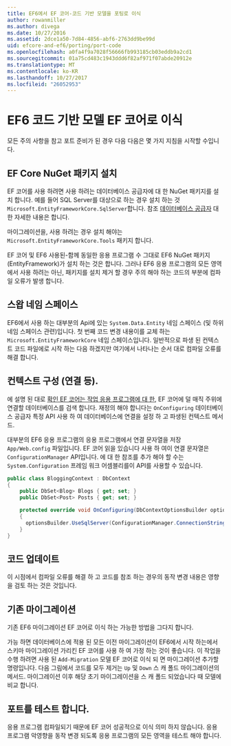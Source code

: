 ```yaml
---
title: EF6에서 EF 코어-코드 기반 모델을 포팅로 이식
author: rowanmiller
ms.author: divega
ms.date: 10/27/2016
ms.assetid: 2dce1a50-7d84-4856-abf6-2763dd9be99d
uid: efcore-and-ef6/porting/port-code
ms.openlocfilehash: a0fa4f9a7028f56666fb993185cb03eddb9a2cd1
ms.sourcegitcommit: 01a75cd483c1943ddd6f82af971f07abde20912e
ms.translationtype: MT
ms.contentlocale: ko-KR
ms.lasthandoff: 10/27/2017
ms.locfileid: "26052953"
---
```

# <a name="porting-an-ef6-code-based-model-to-ef-core"></a>EF6 코드 기반 모델 EF 코어로 이식

모든 주의 사항을 참고 포트 준비가 된 경우 다음 다음은 몇 가지 지침을 시작할 수입니다.

## <a name="install-ef-core-nuget-packages"></a>EF Core NuGet 패키지 설치

EF 코어를 사용 하려면 사용 하려는 데이터베이스 공급자에 대 한 NuGet 패키지를 설치 합니다. 예를 들어 SQL Server를 대상으로 하는 경우 설치 하는 것 `Microsoft.EntityFrameworkCore.SqlServer`합니다. 참조 [데이터베이스 공급자](../../core/providers/index.md) 대 한 자세한 내용은 합니다.

마이그레이션을, 사용 하려는 경우 설치 해야는 `Microsoft.EntityFrameworkCore.Tools` 패키지 합니다.

EF 코어 및 EF6 사용된-함께 동일한 응용 프로그램 수 그대로 EF6 NuGet 패키지 (EntityFramework)가 설치 하는 것은 합니다. 그러나 EF6 응용 프로그램의 모든 영역에서 사용 하려는 아닌, 패키지를 설치 제거 할 경우 주의 해야 하는 코드의 부분에 컴파일 오류가 발생 합니다.

## <a name="swap-namespaces"></a>스왑 네임 스페이스

EF6에서 사용 하는 대부분의 Api에 있는 `System.Data.Entity` 네임 스페이스 (및 하위 네임 스페이스 관련)입니다. 첫 번째 코드 변경 내용이를 교체 하는 `Microsoft.EntityFrameworkCore` 네임 스페이스입니다. 일반적으로 파생 된 컨텍스트 코드 파일에로 시작 하는 다음 하겠지만 여기에서 나타나는 순서 대로 컴파일 오류를 해결 합니다.

## <a name="context-configuration-connection-etc"></a>컨텍스트 구성 (연결 등).

에 설명 된 대로 [확인 EF 코어는 작업 응용 프로그램에 대 한](ensure-requirements.md), EF 코어에 덜 매직 주위에 연결할 데이터베이스를 검색 합니다. 재정의 해야 합니다는 `OnConfiguring` 데이터베이스 공급자 특정 API 사용 하 여 데이터베이스에 연결을 설정 하 고 파생된 컨텍스트 메서드.

대부분의 EF6 응용 프로그램의 응용 프로그램에서 연결 문자열을 저장 `App/Web.config` 파일입니다. EF 코어 읽을 있습니다 사용 하 여이 연결 문자열은 `ConfigurationManager` API입니다. 에 대 한 참조를 추가 해야 할 수는 `System.Configuration` 프레임 워크 어셈블리를이 API를 사용할 수 있습니다.

``` csharp
public class BloggingContext : DbContext
{
    public DbSet<Blog> Blogs { get; set; }
    public DbSet<Post> Posts { get; set; }

    protected override void OnConfiguring(DbContextOptionsBuilder optionsBuilder)
    {
      optionsBuilder.UseSqlServer(ConfigurationManager.ConnectionStrings["BloggingDatabase"].ConnectionString);
    }
}
```

## <a name="update-your-code"></a>코드 업데이트

이 시점에서 컴파일 오류를 해결 하 고 코드를 참조 하는 경우의 동작 변경 내용은 영향을 검토 하는 것은 것입니다.

## <a name="existing-migrations"></a>기존 마이그레이션

기존 EF6 마이그레이션 EF 코어로 이식 하는 가능한 방법을 그다지 합니다.

가능 하면 데이터베이스에 적용 된 모든 이전 마이그레이션이 EF6에서 시작 하는에서 스키마 마이그레이션 가리킨 EF 코어를 사용 하 여 가정 하는 것이 좋습니다. 이 작업을 수행 하려면 사용 된 `Add-Migration` 모델 EF 코어로 이식 되 면 마이그레이션 추가할 명령입니다. 다음 그림에서 코드를 모두 제거는 `Up` 및 `Down` 스 캐 폴드 마이그레이션의 메서드. 마이그레이션 이후 해당 초기 마이그레이션을 스 캐 폴드 되었습니다 때 모델에 비교 합니다.

## <a name="test-the-port"></a>포트를 테스트 합니다.

응용 프로그램 컴파일되기 때문에 EF 코어 성공적으로 이식 의미 하지 않습니다. 응용 프로그램 악영향을 동작 변경 되도록 응용 프로그램의 모든 영역을 테스트 해야 합니다.
